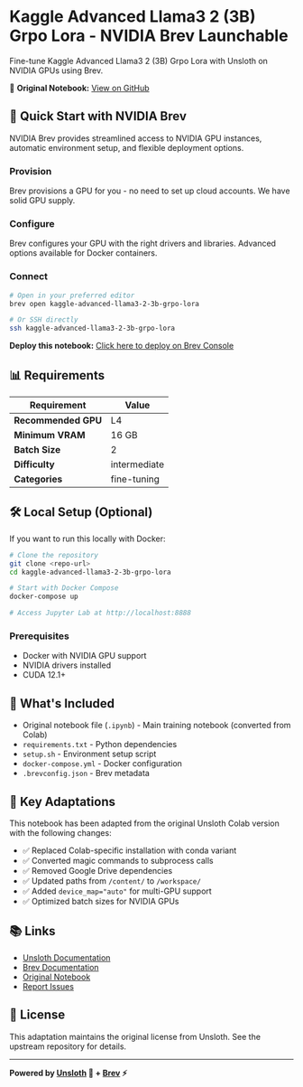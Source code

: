 # Kaggle Advanced Llama3 2 (3B) Grpo Lora - NVIDIA Brev Launchable

Fine-tune Kaggle Advanced Llama3 2 (3B) Grpo Lora with Unsloth on NVIDIA GPUs using Brev.

🔗 **Original Notebook:** [View on GitHub](https://github.com/unslothai/notebooks/blob/main/nb/Kaggle-Advanced_Llama3_2_(3B)_GRPO_LoRA.ipynb)

## 🤙 Quick Start with NVIDIA Brev

NVIDIA Brev provides streamlined access to NVIDIA GPU instances, automatic environment setup, and flexible deployment options.

### Provision
Brev provisions a GPU for you - no need to set up cloud accounts. We have solid GPU supply.

### Configure
Brev configures your GPU with the right drivers and libraries. Advanced options available for Docker containers.

### Connect
```bash
# Open in your preferred editor
brev open kaggle-advanced-llama3-2-3b-grpo-lora

# Or SSH directly
ssh kaggle-advanced-llama3-2-3b-grpo-lora
```

**Deploy this notebook:** [Click here to deploy on Brev Console](https://brev.nvidia.com)

## 📊 Requirements

| Requirement | Value |
|------------|-------|
| **Recommended GPU** | L4 |
| **Minimum VRAM** | 16 GB |
| **Batch Size** | 2 |
| **Difficulty** | intermediate |
| **Categories** | fine-tuning |

## 🛠️ Local Setup (Optional)

If you want to run this locally with Docker:

```bash
# Clone the repository
git clone <repo-url>
cd kaggle-advanced-llama3-2-3b-grpo-lora

# Start with Docker Compose
docker-compose up

# Access Jupyter Lab at http://localhost:8888
```

### Prerequisites

- Docker with NVIDIA GPU support
- NVIDIA drivers installed
- CUDA 12.1+

## 📝 What's Included

- Original notebook file (`.ipynb`) - Main training notebook (converted from Colab)
- `requirements.txt` - Python dependencies
- `setup.sh` - Environment setup script
- `docker-compose.yml` - Docker configuration
- `.brevconfig.json` - Brev metadata

## 🔧 Key Adaptations

This notebook has been adapted from the original Unsloth Colab version with the following changes:

- ✅ Replaced Colab-specific installation with conda variant
- ✅ Converted magic commands to subprocess calls
- ✅ Removed Google Drive dependencies
- ✅ Updated paths from `/content/` to `/workspace/`
- ✅ Added `device_map="auto"` for multi-GPU support
- ✅ Optimized batch sizes for NVIDIA GPUs

## 📚 Links

- [Unsloth Documentation](https://docs.unsloth.ai/)
- [Brev Documentation](https://docs.nvidia.com/brev)
- [Original Notebook](https://github.com/unslothai/notebooks/blob/main/nb/Kaggle-Advanced_Llama3_2_(3B)_GRPO_LoRA.ipynb)
- [Report Issues](https://github.com/brevdev/unsloth-notebook-adaptor/issues)

## 📄 License

This adaptation maintains the original license from Unsloth. See the upstream repository for details.

---

**Powered by [Unsloth](https://unsloth.ai/) 🦥 + [Brev](https://developer.nvidia.com/brev) ⚡**
